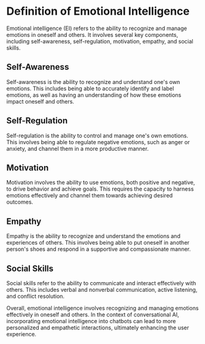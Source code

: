 Definition of Emotional Intelligence
=====================================================================================

Emotional intelligence (EI) refers to the ability to recognize and manage emotions in oneself and others. It involves several key components, including self-awareness, self-regulation, motivation, empathy, and social skills.

Self-Awareness
--------------

Self-awareness is the ability to recognize and understand one's own emotions. This includes being able to accurately identify and label emotions, as well as having an understanding of how these emotions impact oneself and others.

Self-Regulation
---------------

Self-regulation is the ability to control and manage one's own emotions. This involves being able to regulate negative emotions, such as anger or anxiety, and channel them in a more productive manner.

Motivation
----------

Motivation involves the ability to use emotions, both positive and negative, to drive behavior and achieve goals. This requires the capacity to harness emotions effectively and channel them towards achieving desired outcomes.

Empathy
-------

Empathy is the ability to recognize and understand the emotions and experiences of others. This involves being able to put oneself in another person's shoes and respond in a supportive and compassionate manner.

Social Skills
-------------

Social skills refer to the ability to communicate and interact effectively with others. This includes verbal and nonverbal communication, active listening, and conflict resolution.

Overall, emotional intelligence involves recognizing and managing emotions effectively in oneself and others. In the context of conversational AI, incorporating emotional intelligence into chatbots can lead to more personalized and empathetic interactions, ultimately enhancing the user experience.
